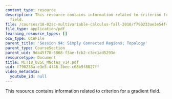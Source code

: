 ```yaml
---
content_type: resource
description: This resource contains information related to criterion for a gradient
  field.
file: /courses/18-02sc-multivariable-calculus-fall-2010/f790233ae3e54f463beec68b9f8827ff_MIT18_02SC_MNotes_v14.pdf
file_type: application/pdf
learning_resource_types: []
ocw_type: OCWFile
parent_title: 'Session 94: Simply Connected Regions; Topology'
parent_type: CourseSection
parent_uid: 9da45f78-5868-f3ae-fcb2-c3ec1ad5293e
resourcetype: Document
title: MIT18_02SC_MNotes_v14.pdf
uid: f790233a-e3e5-4f46-3bee-c68b9f8827ff
video_metadata:
  youtube_id: null
---
```

This resource contains information related to criterion for a gradient field.

